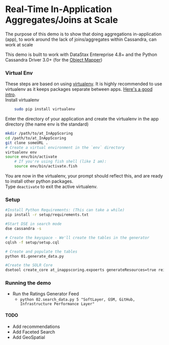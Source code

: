 # Real-Time In-Application Aggregates/Joins at Scale

The purpose of this demo is to show that doing aggregations in-application (app), to work around the lack of joins/aggregates within Cassandra, can work at scale

This demo is built to work with DataStax Entereprise 4.8+ and the Python Cassandra Driver 3.0+ (for the [Object Mapper](http://datastax.github.io/python-driver/object_mapper.html))

### Virtual Env ###
These steps are based on using [virtualenv](http://docs.python-guide.org/en/latest/dev/virtualenvs/).
It is highly recommended to use virtualenv as it keeps packages separate between apps.
[Here's a good intro](http://www.dabapps.com/blog/introduction-to-pip-and-virtualenv-python/).  
Install virtualenv
```bash
    sudo pip install virtualenv
```

Enter the directory of your application and create the virtualenv in the app directory (the name env is the standard)
```bash
mkdir /path/to/at_InAppScoring
cd /path/to/at_InAppScoring
git clone someURL .
# Create a virtual environment in the `env` directory
virtualenv env
source env/bin/activate
    # If you're using fish shell (like I am):
    source env/bin/activate.fish
```

You are now in the virtualenv, your prompt should reflect this, and are ready to install other python packages.  
Type `deactivate` to exit the active virtualenv.


### Setup

```bash
#Install Python Requirements: (This can take a while)
pip install -r setup/requirements.txt

#Start DSE in search mode
dse cassandra -s

# Create the keyspace - We'll create the tables in the generator
cqlsh -f setup/setup.cql

# Create and populate the tables
python 01.generate_data.py

#Create the SOLR Core
dsetool create_core at_inappscoring.expoerts generateResources=true reindex=true
```

### Running the demo

* Run the Ratings Generator Feed
    * `python 02.search_data.py 5 "SoftLayer, GSM, GitHub, Infrastructure Performance Layer"`


#### TODO
* Add recommendations
* Add Faceted Search
* Add GeoSpatial
